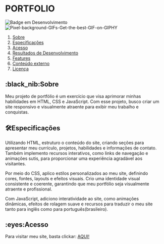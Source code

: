 # PORTFOLIO 
![Badge em Desenvolvimento](http://img.shields.io/static/v1?label=STATUS&message=%20FINISHED&color=GREEN&style=for-the-badge)
![Pixel-background-GIFs-Get-the-best-GIF-on-GIPHY](https://github.com/ThalesAbdon/LandingPage/assets/87333834/5d3d8d64-1db8-465e-8824-4b3224f80321)

<ol>
        <li><a href="#sobre">Sobre</a></li>
        <li> <a href="#especificacoes">Especificações</a></li>
        <li> <a href="#acesso">Acesso</a> </li>
        <li> <a href="#resultados"> Resultados de Desenvolvimento</a> </li>
        <li> <a href="#features">Features</a> </li>
        <li> <a href="#conteudoxterno">Conteúdo externo</a></li>
        <li><a href="#licenca">Licença</a></li>
</ol>

<h2 id="sobre">:black_nib:Sobre</h2> 

Meu projeto de portfólio é um exercício que visa aprimorar minhas habilidades em HTML, CSS e JavaScript.
Com esse projeto, busco criar um site responsivo e visualmente atraente para exibir meu trabalho e conquistas.

<h2 id="especificacoes">🛠️Especificações</h2> 

Utilizando HTML, estruturo o conteúdo do site, criando seções para apresentar meu currículo, projetos, habilidades e informações de contato. 
Também implemento recursos interativos, como links de navegação e animações sutis, para proporcionar uma experiência agradável aos visitantes.

Por meio do CSS, aplico estilos personalizados ao meu site, definindo cores, fontes, layouts e efeitos visuais. Crio uma identidade visual consistente e coerente, 
garantindo que meu portfólio seja visualmente atraente e profissional.

Com JavaScript, adiciono interatividade ao site, como animações dinâmicas, 
efeitos de rolagem suave e recursos para traduzir o meu site tanto para inglês como para português(brasileiro). 


<h2 id="acesso">:eyes:Acesso</h2>
Para visitar meu site, basta clickar: <a href="https://abdonthales.netlify.app/" target="_blank">AQUI!</a>



